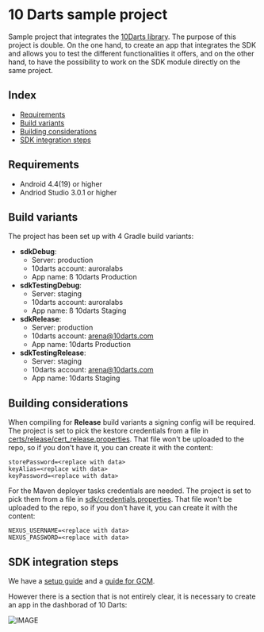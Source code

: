 # 10 Darts sample project #

Sample project that integrates the [10Darts library](https://github.com/10darts/android-TendartsSDK). The purpose of this project is double. On the one hand, to create an app that integrates the SDK and allows you to test the different functionalities it offers, and on the other hand, to have the possibility to work on the SDK module directly on the same project.

## Index ##

- [Requirements](#requirements)
- [Build variants](#build-variants)
- [Building considerations](#building-considerations)
- [SDK integration steps](#sdk-integration-steps)

## Requirements ##

* Android 4.4(19) or higher
* Andriod Studio 3.0.1 or higher

## Build variants ##

The project has been set up with 4 Gradle build variants:

- **sdkDebug**:
  - Server: production
  - 10darts account: auroralabs
  - App name: ß 10darts Production
- **sdkTestingDebug**:
  - Server: staging
  - 10darts account: auroralabs
  - App name: ß 10darts Staging
- **sdkRelease**:
  - Server: production
  - 10darts account: arena@10darts.com
  - App name: 10darts Production
- **sdkTestingRelease**:
  - Server: staging
  - 10darts account: arena@10darts.com
  - App name: 10darts Staging

## Building considerations ##

When compiling for **Release** build variants a signing config will be required. The project is set to pick the kestore credentials from a file in [certs/release/cert_release.properties](certs/release/cert_release.properties).
That file won't be uploaded to the repo, so if you don't have it, you can create it with the content:

```
storePassword=<replace with data>
keyAlias=<replace with data>
keyPassword=<replace with data>
```

For the Maven deployer tasks credentials are needed. The project is set to pick them from a file in [sdk/credentials.properties](sdk/credentials.properties).
That file won't be uploaded to the repo, so if you don't have it, you can create it with the content:

```
NEXUS_USERNAME=<replace with data>
NEXUS_PASSWORD=<replace with data>
```

## SDK integration steps ##

We have a [setup guide](https://docs.10darts.com/tutorials/android/setup.html) and a [guide for GCM](https://docs.10darts.com/faq/android/gcm.html).

However there is a section that is not entirely clear, it is necessary to create an app in the dashborad of 10 Darts:

![IMAGE](docs/img/dashboard_create_app.png)



